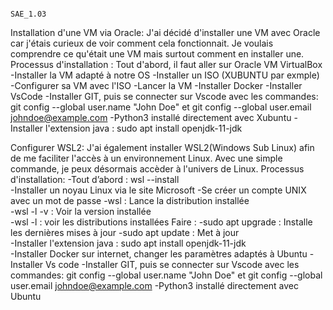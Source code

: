                                                                                   SAE_1.03

                                                                                  

Installation d'une VM via Oracle: 
J'ai décidé d'installer une VM avec Oracle car j'étais curieux de voir comment cela fonctionnait. Je voulais comprendre ce qu'était une VM mais surtout comment en installer une. 
Processus d'installation :
Tout d'abord, il faut aller sur Oracle VM VirtualBox
-Installer la VM adapté à notre OS 
-Installer un ISO (XUBUNTU par exmple)
-Configurer sa VM avec l'ISO
-Lancer la VM
-Installer Docker 
-Installer VsCode
-Installer GIT, puis se connecter sur Vscode avec les commandes: git config --global user.name "John Doe"  et  git config --global user.email johndoe@example.com
-Python3 installé directement avec Xubuntu
-Installer l'extension java : sudo apt install openjdk-11-jdk   


Configurer WSL2:
J'ai également installer WSL2(Windows Sub Linux) afin de me faciliter l'accès à un environnement Linux. Avec une simple commande, je peux désormais accèder à l'univers de Linux. 
Processus d'installation:
-Tout d’abord : wsl --install  
-Installer un noyau Linux via le site Microsoft 
-Se créer un compte UNIX avec un mot de passe 
-wsl : Lance la distribution installée  
-wsl -l -v : Voir la version installée  
-wsl -l : voir les distributions installées 
Faire : 
-sudo apt upgrade : Installe les dernières mises à jour 
-sudo apt update : Met à jour  
-Installer l'extension java : sudo apt install openjdk-11-jdk   
-Installer Docker sur internet, changer les paramètres adaptés à Ubuntu 
-Installer Vs code 
-Installer GIT, puis se connecter sur Vscode avec les commandes: git config --global user.name "John Doe"  et  git config --global user.email johndoe@example.com
-Python3 installé directement avec Ubuntu 
 
